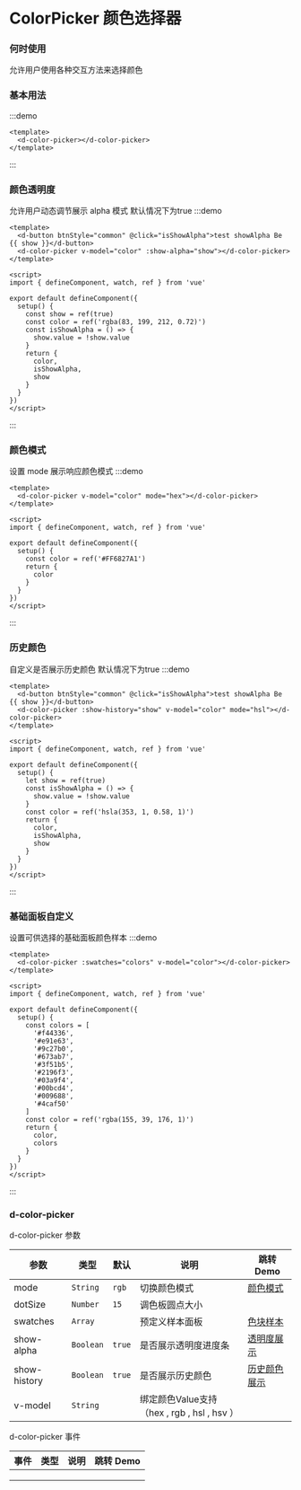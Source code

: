 # ColorPicker 颜色选择器

### 何时使用

允许用户使用各种交互方法来选择颜色

### 基本用法

:::demo

```vue
<template>
  <d-color-picker></d-color-picker>
</template>
```

:::

### 颜色透明度

允许用户动态调节展示 alpha 模式 默认情况下为true
:::demo

```vue
<template>
  <d-button btnStyle="common" @click="isShowAlpha">test showAlpha Be {{ show }}</d-button>
  <d-color-picker v-model="color" :show-alpha="show"></d-color-picker>
</template>

<script>
import { defineComponent, watch, ref } from 'vue'

export default defineComponent({
  setup() {
    const show = ref(true)
    const color = ref('rgba(83, 199, 212, 0.72)')
    const isShowAlpha = () => {
      show.value = !show.value
    }
    return {
      color,
      isShowAlpha,
      show
    }
  }
})
</script>
```

:::

### 颜色模式

设置 mode 展示响应颜色模式 
:::demo

```vue
<template>
  <d-color-picker v-model="color" mode="hex"></d-color-picker>
</template>

<script>
import { defineComponent, watch, ref } from 'vue'

export default defineComponent({
  setup() {
    const color = ref('#FF6827A1')
    return {
      color
    }
  }
})
</script>
```

:::

### 历史颜色

自定义是否展示历史颜色 默认情况下为true
:::demo

```vue
<template>
  <d-button btnStyle="common" @click="isShowAlpha">test showAlpha Be {{ show }}</d-button>
  <d-color-picker :show-history="show" v-model="color" mode="hsl"></d-color-picker>
</template>

<script>
import { defineComponent, watch, ref } from 'vue'

export default defineComponent({
  setup() {
    let show = ref(true)
    const isShowAlpha = () => {
      show.value = !show.value
    }
    const color = ref('hsla(353, 1, 0.58, 1)')
    return {
      color,
      isShowAlpha,
      show
    }
  }
})
</script>
```

:::

### 基础面板自定义
设置可供选择的基础面板颜色样本
:::demo

```vue
<template>
  <d-color-picker :swatches="colors" v-model="color"></d-color-picker>
</template>

<script>
import { defineComponent, watch, ref } from 'vue'

export default defineComponent({
  setup() {
    const colors = [
      '#f44336',
      '#e91e63',
      '#9c27b0',
      '#673ab7',
      '#3f51b5',
      '#2196f3',
      '#03a9f4',
      '#00bcd4',
      '#009688',
      '#4caf50'
    ]
    const color = ref('rgba(155, 39, 176, 1)')
    return {
      color,
      colors
    }
  }
})
</script>
```

:::

### d-color-picker

d-color-picker 参数

| 参数         | 类型      | 默认   | 说明                                        | 跳转 Demo                   |
| ------------ | --------- | ------ | ------------------------------------------- | --------------------------- |
| mode         | `String`  | `rgb`  | 切换颜色模式                                | [颜色模式](#颜色模式)       |  |
| dotSize      | `Number`  | `15`   | 调色板圆点大小                              |                             |  |
| swatches     | `Array`   |        | 预定义样本面板                              | [色块样本](#基础面板自定义) |  |
| show-alpha   | `Boolean` | `true` | 是否展示透明度进度条                        | [透明度展示](#颜色透明度)   |  |
| show-history | `Boolean` | `true` | 是否展示历史颜色                            | [历史颜色展示](#历史颜色)   |  |
| v-model      | `String`  |        | 绑定颜色Value支持（hex , rgb , hsl , hsv ） |                             |  |



d-color-picker 事件

| 事件 | 类型 | 说明 | 跳转 Demo |
| ---- | ---- | ---- | --------- |
|      |      |      |           |
|      |      |      |           |
|      |      |      |           |
